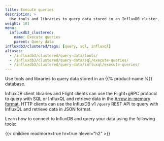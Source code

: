 ```yaml
---
title: Execute queries
description: >
  Use tools and libraries to query data stored in an InfluxDB cluster.
weight: 101
menu:
  influxdb3_clustered:
    name: Execute queries
    parent: Query data
influxdb3/clustered/tags: [query, sql, influxql]
aliases:
  - /influxdb3/clustered/query-data/tools/
  - /influxdb3/clustered/query-data/sql/execute-queries/
  - /influxdb3/clustered/query-data/influxql/execute-queries/
---
```


Use tools and libraries to query data stored in an {{% product-name %}} database.

InfluxDB client libraries and Flight clients can use the Flight+gRPC protocol to query with SQL or InfluxQL and retrieve data in the [Arrow in-memory format](https://arrow.apache.org/docs/format/Columnar.html).
HTTP clients can use the InfluxDB v1 `/query` REST API to query with InfluxQL and retrieve data in JSON format.

Learn how to connect to InfluxDB and query your data using the following tools:

{{< children readmore=true hr=true hlevel="h2" >}}
